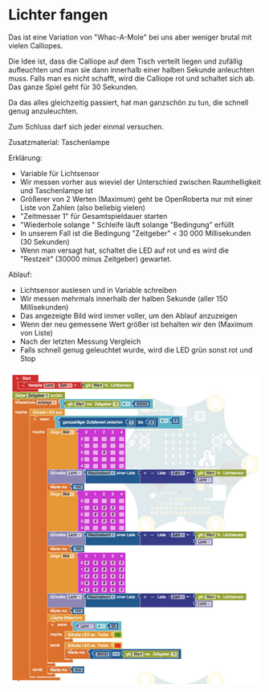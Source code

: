 # Lichter fangen

Das ist eine Variation von "Whac-A-Mole" bei uns aber weniger brutal mit vielen Calliopes.

Die Idee ist, dass die Calliope auf dem Tisch verteilt liegen und zufällig aufleuchten und man sie dann innerhalb einer halben Sekunde anleuchten muss.
Falls man es nicht schafft, wird die Calliope rot und schaltet sich ab.
Das ganze Spiel geht für 30 Sekunden.

Da das alles gleichzeitig passiert, hat man ganzschön zu tun, die schnell genug anzuleuchten.

Zum Schluss darf sich jeder einmal versuchen.

Zusatzmaterial: Taschenlampe

Erklärung:

- Variable für Lichtsensor
- Wir messen vorher aus wieviel der Unterschied zwischen Raumhelligkeit und Taschenlampe ist
- Größerer von 2 Werten (Maximum) geht be OpenRoberta nur mit einer Liste von Zahlen (also beliebig vielen)
- "Zeitmesser 1" für Gesamtspieldauer starten
- "Wiederhole solange <Bedingung>" Schleife läuft solange "Bedingung" erfüllt
- In unserem Fall ist die Bedingung "Zeitgeber" < 30 000 Millisekunden (30 Sekunden)
- Wenn man versagt hat, schaltet die LED auf rot und es wird die "Restzeit" (30000 minus Zeitgeber) gewartet.

Ablauf:

- Lichtsensor auslesen und in Variable schreiben
- Wir messen mehrmals innerhalb der halben Sekunde (aller 150 Millisekunden)
- Das angezeigte Bild wird immer voller, um den Ablauf anzuzeigen
- Wenn der neu gemessene Wert größer ist behalten wir den (Maximum von Liste)
- Nach der letzten Messung Vergleich 
- Falls schnell genug geleuchtet wurde, wird die LED grün sonst rot und Stop

![](img/or-fang-das-licht.jpg)